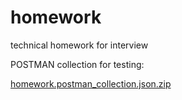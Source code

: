 # homework
technical homework for interview

POSTMAN collection for testing:

[homework.postman_collection.json.zip](https://github.com/Bruubsy/homework/files/9529498/homework.postman_collection.json.zip)
